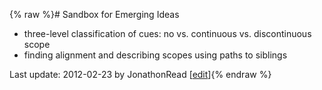 {% raw %}# Sandbox for Emerging Ideas

- three-level classification of cues: no vs. continuous vs.
discontinuous scope
- finding alignment and describing scopes using paths to siblings

Last update: 2012-02-23 by JonathonRead [[edit](https://github.com/delph-in/docs/wiki/WeSearch_StarSem_UiO/_edit)]{% endraw %}